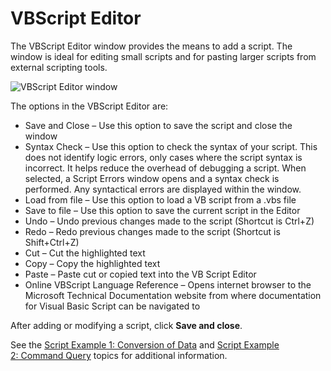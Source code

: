 # VBScript Editor

The VBScript Editor window provides the means to add a script. The window is ideal for editing small
scripts and for pasting larger scripts from external scripting tools.

![VBScript Editor window](/img/product_docs/accessanalyzer/admin/datacollector/script/vbscripteditor.webp)

The options in the VBScript Editor are:

- Save and Close – Use this option to save the script and close the window
- Syntax Check – Use this option to check the syntax of your script. This does not identify logic
  errors, only cases where the script syntax is incorrect. It helps reduce the overhead of debugging
  a script. When selected, a Script Errors window opens and a syntax check is performed. Any
  syntactical errors are displayed within the window.
- Load from file – Use this option to load a VB script from a .vbs file
- Save to file – Use this option to save the current script in the Editor
- Undo – Undo previous changes made to the script (Shortcut is Ctrl+Z)
- Redo – Redo previous changes made to the script (Shortcut is Shift+Ctrl+Z)
- Cut – Cut the highlighted text
- Copy – Copy the highlighted text
- Paste – Paste cut or copied text into the VB Script Editor
- Online VBScript Language Reference – Opens internet browser to the Microsoft Technical
  Documentation website from where documentation for Visual Basic Script can be navigated to

After adding or modifying a script, click **Save and close**.

See the [Script Example 1: Conversion of Data](/docs/accessanalyzer/12.0/administration/data-collectors/script/example1.md) and
[Script Example 2: Command Query](/docs/accessanalyzer/12.0/administration/data-collectors/script/example2.md) topics for additional information.
